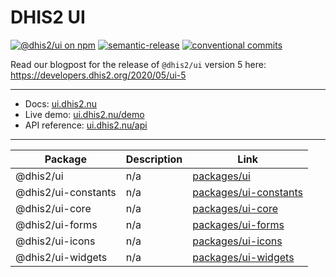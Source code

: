 # DHIS2 UI

[![@dhis2/ui on npm](https://img.shields.io/npm/v/@dhis2/ui.svg)](https://www.npmjs.com/package/@dhis2/ui)
[![semantic-release](https://img.shields.io/badge/%20%20%F0%9F%93%A6%F0%9F%9A%80-semantic--release-e10079.svg)](https://github.com/semantic-release/semantic-release)
[![conventional commits](https://img.shields.io/badge/Conventional%20Commits-1.0.0-yellow.svg)](https://conventionalcommits.org)

Read our blogpost for the release of `@dhis2/ui` version 5 here: https://developers.dhis2.org/2020/05/ui-5

---

-   Docs: [ui.dhis2.nu](https://ui.dhis2.nu)
-   Live demo: [ui.dhis2.nu/demo](https://ui.dhis2.nu/demo)
-   API reference: [ui.dhis2.nu/api](https://ui.dhis2.nu/api)

---

| Package             | Description | Link                                           |
| ------------------- | ----------- | ---------------------------------------------- |
| @dhis2/ui           | n/a         | [packages/ui](packages/ui)                     |
| @dhis2/ui-constants | n/a         | [packages/ui-constants](packages/ui-constants) |
| @dhis2/ui-core      | n/a         | [packages/ui-core](packages/ui-core)           |
| @dhis2/ui-forms     | n/a         | [packages/ui-forms](packages/ui-forms)         |
| @dhis2/ui-icons     | n/a         | [packages/ui-icons](packages/ui-icons)         |
| @dhis2/ui-widgets   | n/a         | [packages/ui-widgets](packages/ui-widgets)     |
